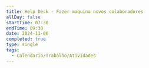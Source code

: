 ```yaml
---
title: Help Desk - Fazer maquina novos colaboradores
allDay: false
startTime: 07:30
endTime: 09:30
date: 2024-11-06
completed: true
type: single
tags:
  - Calendario/Trabalho/Atividades
---
```

